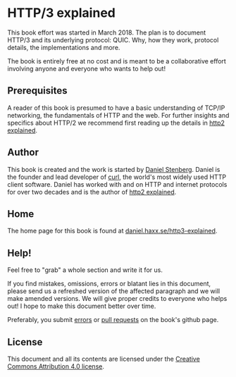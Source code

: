 # HTTP/3 explained

This book effort was started in March 2018. The plan is to document HTTP/3 and
its underlying protocol: QUIC. Why, how they work, protocol details, the
implementations and more.

The book is entirely free at no cost and is meant to be a collaborative effort
involving anyone and everyone who wants to help out!

## Prerequisites

A reader of this book is presumed to have a basic understanding of TCP/IP
networking, the fundamentals of HTTP and the web. For further insights and
specifics about HTTP/2 we recommend first reading up the details in [http2
explained](https://daniel.haxx.se/http2/).

## Author

This book is created and the work is started by [Daniel
Stenberg](https://daniel.haxx.se/). Daniel is the founder and lead developer
of [curl](https://curl.haxx.se/), the world's most widely used HTTP client
software. Daniel has worked with and on HTTP and internet protocols for over
two decades and is the author of [http2
explained](https://daniel.haxx.se/http2/).

## Home

The home page for this book is found at
[daniel.haxx.se/http3-explained](https://daniel.haxx.se/http3-explained).

## Help!

Feel free to "grab" a whole section and write it for us.

If you find mistakes, omissions, errors or blatant lies in this document,
please send us a refreshed version of the affected paragraph and we will make
amended versions. We will give proper credits to everyone who helps out! I
hope to make this document better over time.

Preferably, you submit [errors](https://github.com/bagder/http3-explained/issues)
or [pull requests](https://github.com/bagder/http3-explained/pulls) on the book's
github page.

## License

This document and all its contents are licensed under the [Creative Commons
Attribution 4.0 license](https://creativecommons.org/licenses/by/4.0w/).

